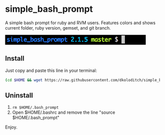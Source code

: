 # simple_bash_prompt

A simple bash prompt for ruby and RVM users. Features colors and shows current folder, ruby version, gemset, and git branch.

![sexy-bash-prompt screenshot][screenshot]

[screenshot]: simple_bash_prompt.png

## Install
Just copy and paste this line in your terminal:

```bash
(cd $HOME && wget https://raw.githubusercontent.com/dkoloditch/simple_bash_prompt/master/.bash_prompt) && (echo "" >> $HOME/.bashrc && echo "source $HOME/.bash_prompt" >> $HOME/.bashrc) && source $HOME/.bashrc
```

## Uninstall
1. ```rm $HOME/.bash_prompt```
2. Open $HOME/.bashrc and remove the line "source $HOME/.bash_prompt"

Enjoy.
